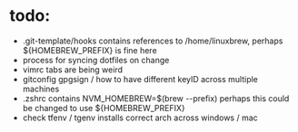 # todo:

- .git-template/hooks contains references to /home/linuxbrew, perhaps ${HOMEBREW_PREFIX} is fine here
- process for syncing dotfiles on change
- vimrc tabs are being weird
- gitconfig gpgsign / how to have different keyID across multiple machines
- .zshrc contains NVM_HOMEBREW=$(brew --prefix) perhaps this could be changed to use ${HOMEBREW_PREFIX}
- check tfenv / tgenv installs correct arch across windows / mac

